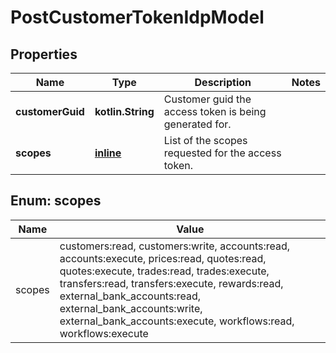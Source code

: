 
# PostCustomerTokenIdpModel

## Properties
Name | Type | Description | Notes
------------ | ------------- | ------------- | -------------
**customerGuid** | **kotlin.String** | Customer guid the access token is being generated for. | 
**scopes** | [**inline**](#kotlin.collections.Set&lt;Scopes&gt;) | List of the scopes requested for the access token. | 


<a name="kotlin.collections.Set<Scopes>"></a>
## Enum: scopes
Name | Value
---- | -----
scopes | customers:read, customers:write, accounts:read, accounts:execute, prices:read, quotes:read, quotes:execute, trades:read, trades:execute, transfers:read, transfers:execute, rewards:read, external_bank_accounts:read, external_bank_accounts:write, external_bank_accounts:execute, workflows:read, workflows:execute



